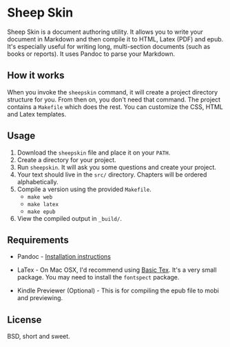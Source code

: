 Sheep Skin
==========

Sheep Skin is a document authoring utility.  It allows you to write your
document in Markdown and then compile it to HTML, Latex (PDF) and epub.  It's
especially useful for writing long, multi-section documents (such as books or
reports).  It uses Pandoc to parse your Markdown.

How it works
------------

When you invoke the `sheepskin` command, it will create a project directory
structure for you.  From then on, you don't need that command.  The project
contains a `Makefile` which does the rest.  You can customize the CSS, HTML and
Latex templates.

Usage
-----

1.  Download the `sheepskin` file and place it on your `PATH`.
2.  Create a directory for your project.
3.  Run `sheepskin`.  It will ask you some questions and create your project.
4.  Your text should live in the `src/` directory.  Chapters will be ordered
    alphabetically.
5.  Compile a version using the provided `Makefile`.
    * `make web`
    * `make latex`
    * `make epub`
6.  View the compiled output in `_build/`.

Requirements
------------

* Pandoc - [Installation instructions][1]

* LaTex - On Mac OSX, I'd recommend using [Basic Tex][2].  It's a very small
  package. You may need to install the `fontspect` package.

* Kindle Previewer (Optional) - This is for compiling the epub file to mobi and
  previewing.

License
-------

BSD, short and sweet.

[1]: http://johnmacfarlane.net/pandoc/installing.html
[2]: http://www.tug.org/mactex/2011/morepackages.html
